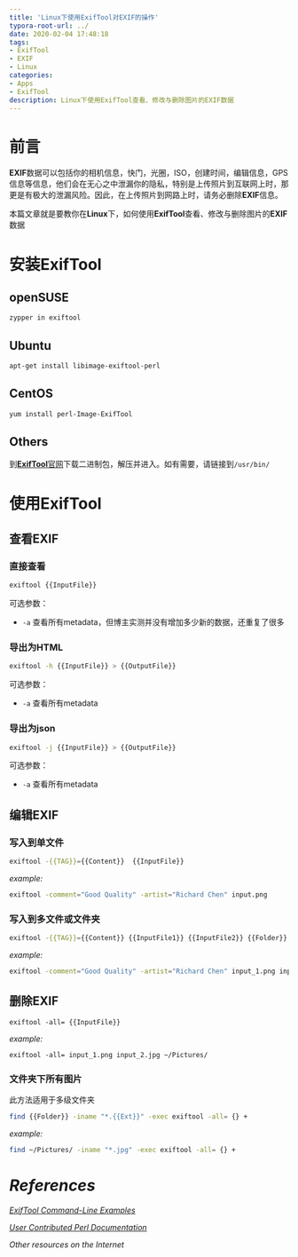 ```yaml
---
title: 'Linux下使用ExifTool对EXIF的操作'
typora-root-url: ../
date: 2020-02-04 17:48:18
tags:
- ExifTool
- EXIF
- Linux
categories:
- Apps
- ExifTool
description: Linux下使用ExifTool查看、修改与删除图片的EXIF数据
---
```


# 前言

**EXIF**数据可以包括你的相机信息，快门，光圈，ISO，创建时间，编辑信息，GPS信息等信息，他们会在无心之中泄漏你的隐私，特别是上传照片到互联网上时，那更是有极大的泄漏风险。因此，在上传照片到网路上时，请务必删除**EXIF**信息。  

本篇文章就是要教你在**Linux**下，如何使用**ExifTool**查看、修改与删除图片的**EXIF**数据



# 安装**ExifTool** 

## openSUSE

```bash
zypper in exiftool
```

## Ubuntu

```bash
apt-get install libimage-exiftool-perl
```

## CentOS

```bash
yum install perl-Image-ExifTool
```

## Others

到[**ExifTool**官网](https://exiftool.org/)下载二进制包，解压并进入。如有需要，请链接到`/usr/bin/`



# 使用ExifTool

## 查看**EXIF**

### 直接查看

```bash
exiftool {{InputFile}}
```

可选参数：

* `-a` 查看所有metadata，但博主实测并没有增加多少新的数据，还重复了很多



### 导出为**HTML**

```bash
exiftool -h {{InputFile}} > {{OutputFile}}
```

可选参数：

* `-a` 查看所有metadata



### 导出为json

```bash
exiftool -j {{InputFile}} > {{OutputFile}}
```

可选参数：

* `-a` 查看所有metadata



## 编辑EXIF

### 写入到单文件

```bash
exiftool -{{TAG}}={{Content}}  {{InputFile}}
```

*example:*

```bash
exiftool -comment="Good Quality" -artist="Richard Chen" input.png
```

### 写入到多文件或文件夹

```bash
exiftool -{{TAG}}={{Content}} {{InputFile1}} {{InputFile2}} {{Folder}}
```

*example:*

```bash
exiftool -comment="Good Quality" -artist="Richard Chen" input_1.png input_2.jpg ~/Pictures/
```



## 删除EXIF

```
exiftool -all= {{InputFile}}
```

*example:*

```
exiftool -all= input_1.png input_2.jpg ~/Pictures/
```

### 文件夹下所有图片

此方法适用于多级文件夹

```bash
find {{Folder}} -iname "*.{{Ext}}" -exec exiftool -all= {} +
```

*example:*

```bash
find ~/Pictures/ -iname "*.jpg" -exec exiftool -all= {} +
```



# *References*

[*ExifTool Command-Line Examples*](https://exiftool.org/examples.html)

[*User Contributed Perl Documentation*](https://exiftool.org/exiftool_pod.pdf)

*Other resources on the Internet*





